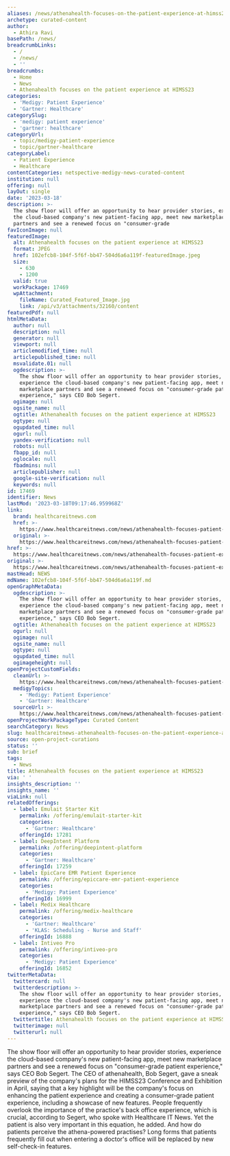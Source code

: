 ```yaml
---
aliases: /news/athenahealth-focuses-on-the-patient-experience-at-himss23
archetype: curated-content
author:
  - Athira Ravi
basePath: /news/
breadcrumbLinks:
  - /
  - /news/
  - ''
breadcrumbs:
  - Home
  - News
  - Athenahealth focuses on the patient experience at HIMSS23
categories:
  - 'Medigy: Patient Experience'
  - 'Gartner: Healthcare'
categorySlug:
  - 'medigy: patient experience'
  - 'gartner: healthcare'
categoryUrl:
  - topic/medigy-patient-experience
  - topic/gartner-healthcare
categoryLabel:
  - Patient Experience
  - Healthcare
contentCategories: netspective-medigy-news-curated-content
institution: null
offering: null
layOut: single
date: '2023-03-18'
description: >-
  The show floor will offer an opportunity to hear provider stories, experience
  the cloud-based company's new patient-facing app, meet new marketplace
  partners and see a renewed focus on "consumer-grade
favIconImage: null
featuredImage:
  alt: Athenahealth focuses on the patient experience at HIMSS23
  format: JPEG
  href: 102efcb8-104f-5f6f-bb47-504d6a6a119f-featuredImage.jpeg
  size:
    - 630
    - 1200
  valid: true
  workPackage: 17469
  wpAttachment:
    fileName: Curated_Featured_Image.jpg
    link: /api/v3/attachments/32160/content
featuredPdf: null
htmlMetaData:
  author: null
  description: null
  generator: null
  viewport: null
  articlemodified_time: null
  articlepublished_time: null
  msvalidate.01: null
  ogdescription: >-
    The show floor will offer an opportunity to hear provider stories,
    experience the cloud-based company's new patient-facing app, meet new
    marketplace partners and see a renewed focus on "consumer-grade patient
    experience," says CEO Bob Segert.
  ogimage: null
  ogsite_name: null
  ogtitle: Athenahealth focuses on the patient experience at HIMSS23
  ogtype: null
  ogupdated_time: null
  ogurl: null
  yandex-verification: null
  robots: null
  fbapp_id: null
  oglocale: null
  fbadmins: null
  articlepublisher: null
  google-site-verification: null
  keywords: null
id: 17469
identifier: News
lastMod: '2023-03-18T09:17:46.959968Z'
link:
  brand: healthcareitnews.com
  href: >-
    https://www.healthcareitnews.com/news/athenahealth-focuses-patient-experience-himss23
  original: >-
    https://www.healthcareitnews.com/news/athenahealth-focuses-patient-experience-himss23
href: >-
  https://www.healthcareitnews.com/news/athenahealth-focuses-patient-experience-himss23
original: >-
  https://www.healthcareitnews.com/news/athenahealth-focuses-patient-experience-himss23
mastHead: NEWS
mdName: 102efcb8-104f-5f6f-bb47-504d6a6a119f.md
openGraphMetaData:
  ogdescription: >-
    The show floor will offer an opportunity to hear provider stories,
    experience the cloud-based company's new patient-facing app, meet new
    marketplace partners and see a renewed focus on "consumer-grade patient
    experience," says CEO Bob Segert.
  ogtitle: Athenahealth focuses on the patient experience at HIMSS23
  ogurl: null
  ogimage: null
  ogsite_name: null
  ogtype: null
  ogupdated_time: null
  ogimageheight: null
openProjectCustomFields:
  cleanUrl: >-
    https://www.healthcareitnews.com/news/athenahealth-focuses-patient-experience-himss23
  medigyTopics:
    - 'Medigy: Patient Experience'
    - 'Gartner: Healthcare'
  sourceUrl: >-
    https://www.healthcareitnews.com/news/athenahealth-focuses-patient-experience-himss23
openProjectWorkPackageType: Curated Content
searchCategory: News
slug: healthcareitnews-athenahealth-focuses-on-the-patient-experience-at-himss23
source: open-project-curations
status: ''
sub: brief
tags:
  - News
title: Athenahealth focuses on the patient experience at HIMSS23
via: ' '
insights_description: ''
insights_name: ''
viaLink: null
relatedOfferings:
  - label: Emulait Starter Kit
    permalink: /offering/emulait-starter-kit
    categories:
      - 'Gartner: Healthcare'
    offeringId: 17281
  - label: DeepIntent Platform
    permalink: /offering/deepintent-platform
    categories:
      - 'Gartner: Healthcare'
    offeringId: 17259
  - label: EpicCare EMR Patient Experience
    permalink: /offering/epiccare-emr-patient-experience
    categories:
      - 'Medigy: Patient Experience'
    offeringId: 16999
  - label: Medix Healthcare
    permalink: /offering/medix-healthcare
    categories:
      - 'Gartner: Healthcare'
      - 'KLAS: Scheduling - Nurse and Staff'
    offeringId: 16888
  - label: Intiveo Pro
    permalink: /offering/intiveo-pro
    categories:
      - 'Medigy: Patient Experience'
    offeringId: 16852
twitterMetaData:
  twittercard: null
  twitterdescription: >-
    The show floor will offer an opportunity to hear provider stories,
    experience the cloud-based company's new patient-facing app, meet new
    marketplace partners and see a renewed focus on "consumer-grade patient
    experience," says CEO Bob Segert.
  twittertitle: Athenahealth focuses on the patient experience at HIMSS23
  twitterimage: null
  twitterurl: null
---
```

<p>The show floor will offer an opportunity to hear provider stories, experience the cloud-based company's new patient-facing app, meet new marketplace partners and see a renewed focus on "consumer-grade patient experience," says CEO Bob Segert. The CEO of athenahealth, Bob Segert, gave a sneak preview of the company's plans for the HIMSS23 Conference and Exhibition in April, saying that a key highlight will be the company's focus on enhancing the patient experience and creating a consumer-grade patient experience, including a showcase of new features. People frequently overlook the importance of the practice's back office experience, which is crucial, according to Segert, who spoke with Healthcare IT News. Yet the patient is also very important in this equation, he added. And how do patients perceive the athena-powered practises? Long forms that patients frequently fill out when entering a doctor's office will be replaced by new self-check-in features.</p>